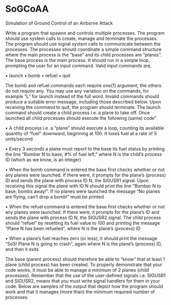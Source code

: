 # SoGCoAA
Simulation of Ground Control of an Airborne Attack

Write a program that spawns and controls multiple processes. The program should use system calls to create, manage and terminate the processes. The program should use signal system calls to communicate between the processes. The processes should coordinate a simple command structure where the main process is the “base” and its child processes are “planes”. The base process is the main process. It should run in a simple loop, prompting the user for an input command. Valid input commands are,

• launch
• bomb
• refuel
• quit

The bomb and refuel commands each require one(1) argument, the others do not require any. You may use any variation on the commands, for example “L” for launch instead of the full word. Invalid commands should produce a suitable error message, including those described below. Upon receiving the command to quit, the program should terminate. The launch command should create a child process i.e. a plane to take off. Once launched all child processes should execute the following (same) code”

• A child process i.e. a “plane” should execute a loop, counting its available quantity of “fuel” downward, beginning at 100. It loses fuel at a rate of 5 units/second

• Every 3 seconds a plane must report to the base its fuel status by printing the line “Bomber N to base, #% of fuel left,” where N is the child’s process ID (which as we know, is an integer)

• When the bomb command is entered the base first checks whether or not any planes were launched. If there were, it prompts for the plane’s (process) ID and sends the plane with process ID N, the SIGUSR1 signal. Upon receiving this signal the plane with ID N should print the line “Bomber N to base, bombs away!”. If no planes were launched the message “No planes are flying, can’t drop a bomb!” must be printed

• When the refuel command is entered the base first checks whether or not any planes were launched. If there were, it prompts for the plane’s ID and sends the plane with process ID N, the SIGUSR2 signal. The child process should “refuel” by resetting its fuel value to 100 and printing the message “Plane N has been refueled”, where N is the plane’s (process) ID

• When a plane’s fuel reaches zero (or less), it should print the message “SoS! Plane N is going to crash”, again where N is the plane’s (process) ID, and then it exits

The base (parent process) should therefore be able to “know” that at least 1 plane (child process) has been created. To properly demonstrate that your code works, it must be able to manage a minimum of 2 planes (child processes). Remember that the use of the user-defined signals i.e. SIGUSR1 and SIGUSR2, means that you must write signal handlers for them in your code. Below are samples of the output that depict how
the program should work and that it manages (more than) the minimum required number of processes.
